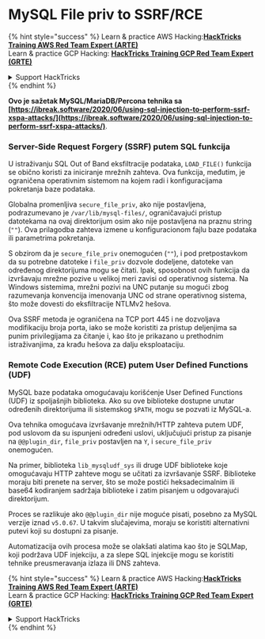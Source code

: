 # MySQL File priv to SSRF/RCE

{% hint style="success" %}
Learn & practice AWS Hacking:<img src="/.gitbook/assets/arte.png" alt="" data-size="line">[**HackTricks Training AWS Red Team Expert (ARTE)**](https://training.hacktricks.xyz/courses/arte)<img src="/.gitbook/assets/arte.png" alt="" data-size="line">\
Learn & practice GCP Hacking: <img src="/.gitbook/assets/grte.png" alt="" data-size="line">[**HackTricks Training GCP Red Team Expert (GRTE)**<img src="/.gitbook/assets/grte.png" alt="" data-size="line">](https://training.hacktricks.xyz/courses/grte)

<details>

<summary>Support HackTricks</summary>

* Check the [**subscription plans**](https://github.com/sponsors/carlospolop)!
* **Join the** 💬 [**Discord group**](https://discord.gg/hRep4RUj7f) or the [**telegram group**](https://t.me/peass) or **follow** us on **Twitter** 🐦 [**@hacktricks\_live**](https://twitter.com/hacktricks\_live)**.**
* **Share hacking tricks by submitting PRs to the** [**HackTricks**](https://github.com/carlospolop/hacktricks) and [**HackTricks Cloud**](https://github.com/carlospolop/hacktricks-cloud) github repos.

</details>
{% endhint %}

**Ovo je sažetak MySQL/MariaDB/Percona tehnika sa [https://ibreak.software/2020/06/using-sql-injection-to-perform-ssrf-xspa-attacks/](https://ibreak.software/2020/06/using-sql-injection-to-perform-ssrf-xspa-attacks/)**.

### Server-Side Request Forgery (SSRF) putem SQL funkcija

U istraživanju SQL Out of Band eksfiltracije podataka, `LOAD_FILE()` funkcija se obično koristi za iniciranje mrežnih zahteva. Ova funkcija, međutim, je ograničena operativnim sistemom na kojem radi i konfiguracijama pokretanja baze podataka.

Globalna promenljiva `secure_file_priv`, ako nije postavljena, podrazumevano je `/var/lib/mysql-files/`, ograničavajući pristup datotekama na ovaj direktorijum osim ako nije postavljena na praznu string (`""`). Ova prilagodba zahteva izmene u konfiguracionom fajlu baze podataka ili parametrima pokretanja.

S obzirom da je `secure_file_priv` onemogućen (`""`), i pod pretpostavkom da su potrebne datoteke i `file_priv` dozvole dodeljene, datoteke van određenog direktorijuma mogu se čitati. Ipak, sposobnost ovih funkcija da izvršavaju mrežne pozive u velikoj meri zavisi od operativnog sistema. Na Windows sistemima, mrežni pozivi na UNC putanje su mogući zbog razumevanja konvencija imenovanja UNC od strane operativnog sistema, što može dovesti do eksfiltracije NTLMv2 hešova.

Ova SSRF metoda je ograničena na TCP port 445 i ne dozvoljava modifikaciju broja porta, iako se može koristiti za pristup deljenjima sa punim privilegijama za čitanje i, kao što je prikazano u prethodnim istraživanjima, za krađu hešova za dalju eksploataciju.

### Remote Code Execution (RCE) putem User Defined Functions (UDF)

MySQL baze podataka omogućavaju korišćenje User Defined Functions (UDF) iz spoljašnjih biblioteka. Ako su ove biblioteke dostupne unutar određenih direktorijuma ili sistemskog `$PATH`, mogu se pozvati iz MySQL-a.

Ova tehnika omogućava izvršavanje mrežnih/HTTP zahteva putem UDF, pod uslovom da su ispunjeni određeni uslovi, uključujući pristup za pisanje na `@@plugin_dir`, `file_priv` postavljen na `Y`, i `secure_file_priv` onemogućen.

Na primer, biblioteka `lib_mysqludf_sys` ili druge UDF biblioteke koje omogućavaju HTTP zahteve mogu se učitati za izvršavanje SSRF. Biblioteke moraju biti prenete na server, što se može postići heksadecimalnim ili base64 kodiranjem sadržaja biblioteke i zatim pisanjem u odgovarajući direktorijum.

Proces se razlikuje ako `@@plugin_dir` nije moguće pisati, posebno za MySQL verzije iznad `v5.0.67`. U takvim slučajevima, moraju se koristiti alternativni putevi koji su dostupni za pisanje.

Automatizacija ovih procesa može se olakšati alatima kao što je SQLMap, koji podržava UDF injekciju, a za slepe SQL injekcije mogu se koristiti tehnike preusmeravanja izlaza ili DNS zahteva. 

{% hint style="success" %}
Learn & practice AWS Hacking:<img src="/.gitbook/assets/arte.png" alt="" data-size="line">[**HackTricks Training AWS Red Team Expert (ARTE)**](https://training.hacktricks.xyz/courses/arte)<img src="/.gitbook/assets/arte.png" alt="" data-size="line">\
Learn & practice GCP Hacking: <img src="/.gitbook/assets/grte.png" alt="" data-size="line">[**HackTricks Training GCP Red Team Expert (GRTE)**<img src="/.gitbook/assets/grte.png" alt="" data-size="line">](https://training.hacktricks.xyz/courses/grte)

<details>

<summary>Support HackTricks</summary>

* Check the [**subscription plans**](https://github.com/sponsors/carlospolop)!
* **Join the** 💬 [**Discord group**](https://discord.gg/hRep4RUj7f) or the [**telegram group**](https://t.me/peass) or **follow** us on **Twitter** 🐦 [**@hacktricks\_live**](https://twitter.com/hacktricks\_live)**.**
* **Share hacking tricks by submitting PRs to the** [**HackTricks**](https://github.com/carlospolop/hacktricks) and [**HackTricks Cloud**](https://github.com/carlospolop/hacktricks-cloud) github repos.

</details>
{% endhint %}
